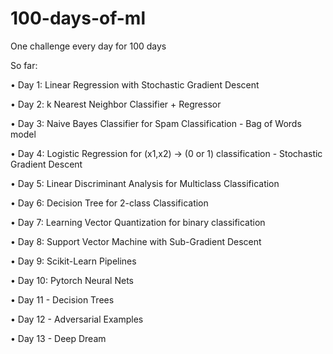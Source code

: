 # 100-days-of-ml
One challenge every day for 100 days

So far:

• Day 1: Linear Regression with Stochastic Gradient Descent

• Day 2: k Nearest Neighbor Classifier + Regressor

• Day 3: Naive Bayes Classifier for Spam Classification - Bag of Words model

• Day 4: Logistic Regression for (x1,x2) -> (0 or 1) classification - Stochastic Gradient Descent

• Day 5: Linear Discriminant Analysis for Multiclass Classification

• Day 6: Decision Tree for 2-class Classification

• Day 7: Learning Vector Quantization for binary classification

• Day 8: Support Vector Machine with Sub-Gradient Descent

• Day 9: Scikit-Learn Pipelines

• Day 10: Pytorch Neural Nets

• Day 11 - Decision Trees

• Day 12 - Adversarial Examples

• Day 13 - Deep Dream
